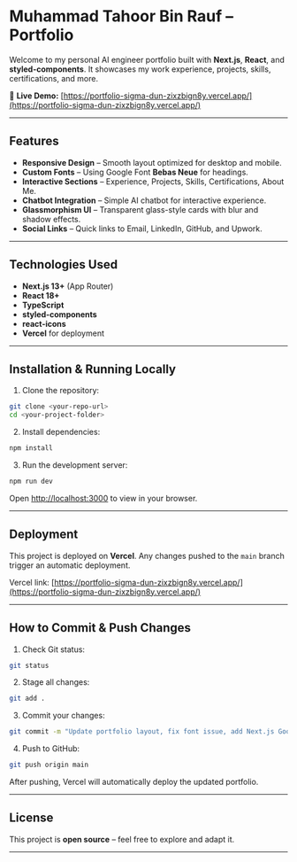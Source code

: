 # Muhammad Tahoor Bin Rauf – Portfolio

Welcome to my personal AI engineer portfolio built with **Next.js**, **React**, and **styled-components**.
It showcases my work experience, projects, skills, certifications, and more.

🔗 **Live Demo:** [https://portfolio-sigma-dun-zixzbign8y.vercel.app/](https://portfolio-sigma-dun-zixzbign8y.vercel.app/)

---

## Features

* **Responsive Design** – Smooth layout optimized for desktop and mobile.
* **Custom Fonts** – Using Google Font **Bebas Neue** for headings.
* **Interactive Sections** – Experience, Projects, Skills, Certifications, About Me.
* **Chatbot Integration** – Simple AI chatbot for interactive experience.
* **Glassmorphism UI** – Transparent glass-style cards with blur and shadow effects.
* **Social Links** – Quick links to Email, LinkedIn, GitHub, and Upwork.

---

## Technologies Used

* **Next.js 13+** (App Router)
* **React 18+**
* **TypeScript**
* **styled-components**
* **react-icons**
* **Vercel** for deployment

---

## Installation & Running Locally

1. Clone the repository:

```bash
git clone <your-repo-url>
cd <your-project-folder>
```

2. Install dependencies:

```bash
npm install
```

3. Run the development server:

```bash
npm run dev
```

Open [http://localhost:3000](http://localhost:3000) to view in your browser.

---

## Deployment

This project is deployed on **Vercel**. Any changes pushed to the `main` branch trigger an automatic deployment.

Vercel link: [https://portfolio-sigma-dun-zixzbign8y.vercel.app/](https://portfolio-sigma-dun-zixzbign8y.vercel.app/)

---

## How to Commit & Push Changes

1. Check Git status:

```bash
git status
```

2. Stage all changes:

```bash
git add .
```

3. Commit your changes:

```bash
git commit -m "Update portfolio layout, fix font issue, add Next.js Google Font"
```

4. Push to GitHub:

```bash
git push origin main
```

After pushing, Vercel will automatically deploy the updated portfolio.

---

## License

This project is **open source** – feel free to explore and adapt it.

---
